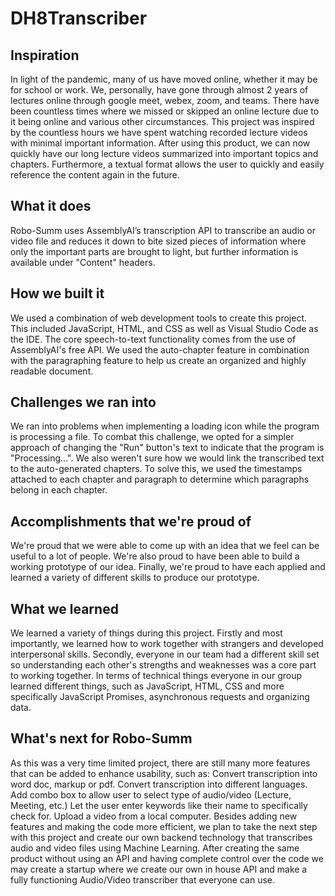 # DH8Transcriber

## Inspiration
In light of the pandemic, many of us have moved online, whether it may be for school or work. We, personally, have gone through almost 2 years of lectures online through google meet, webex, zoom, and teams. There have been countless times where we missed or skipped an online lecture due to it being online and various other circumstances. This project was inspired by the countless hours we have spent watching recorded lecture videos with minimal important information. After using this product, we can now quickly have our long lecture videos summarized into important topics and chapters. Furthermore, a textual format allows the user to quickly and easily reference the content again in the future.

## What it does
Robo-Summ uses AssemblyAI’s transcription API to transcribe an audio or video file and reduces it down to bite sized pieces of information where only the important parts are brought to light, but further information is available under "Content" headers.

## How we built it
We used a combination of web development tools to create this project. This included JavaScript, HTML, and CSS as well as Visual Studio Code as the IDE. The core speech-to-text functionality comes from the use of AssemblyAI's free API. We used the auto-chapter feature in combination with the paragraphing feature to help us create an organized and highly readable document.

## Challenges we ran into
We ran into problems when implementing a loading icon while the program is processing a file. To combat this challenge, we opted for a simpler approach of changing the "Run" button's text to indicate that the program is "Processing...". We also weren't sure how we would link the transcribed text to the auto-generated chapters. To solve this, we used the timestamps attached to each chapter and paragraph to determine which paragraphs belong in each chapter.

## Accomplishments that we're proud of
We're proud that we were able to come up with an idea that we feel can be useful to a lot of people. We're also proud to have been able to build a working prototype of our idea. Finally, we're proud to have each applied and learned a variety of different skills to produce our prototype.

## What we learned
We learned a variety of things during this project. Firstly and most importantly, we learned how to work together with strangers and developed interpersonal skills. Secondly, everyone in our team had a different skill set so understanding each other's strengths and weaknesses was a core part to working together. In terms of technical things everyone in our group learned different things, such as JavaScript, HTML, CSS and more specifically JavaScript Promises, asynchronous requests and organizing data. 

## What's next for Robo-Summ
As this was a very time limited project, there are still many more features that can be added to enhance usability, such as:
Convert transcription into word doc, markup or pdf. 
Convert transcription into different languages.
Add combo box to allow user to select type of audio/video (Lecture, Meeting, etc.)
Let the user enter keywords like their name to specifically check for.
Upload a video from a local computer.
Besides adding new features and making the code more efficient, we plan to take the next step with this project and create our own backend technology that transcribes audio and video files using Machine Learning. After creating the same product without using an API and having complete control over the code we may create a startup where we create our own in house API and make a fully functioning Audio/Video transcriber that everyone can use. 
